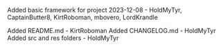 Added basic framework for project 2023-12-08 - HoldMyTyr, CaptainButter8, KirtRoboman, mbovero, LordKrandle

Added README.md - KirtRoboman
Added CHANGELOG.md - HoldMyTyr
Added src and res folders - HoldMyTyr
